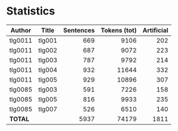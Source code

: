 # Statistics

| Author    | Title  | Sentences | Tokens (tot) | Artificial    |
| ----------| -------| ---------:| ------------:|--------------:| 
|tlg0011	|tlg001	|669	|9106	|202	|
|tlg0011	|tlg002	|687	|9072	|223	|
|tlg0011	|tlg003	|787	|9792	|214	|
|tlg0011	|tlg004	|932	|11644	|332	|
|tlg0011	|tlg005	|929	|10896	|307	|
|tlg0085	|tlg003	|591	|7226	|158	|
|tlg0085	|tlg005	|816	|9933	|235	|
|tlg0085	|tlg007	|526	|6510	|140	|
| **TOTAL**	| |5937	|74179	|1811	|
